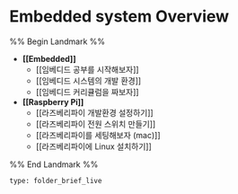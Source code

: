 # Embedded system Overview

%% Begin Landmark %%
- **[[Embedded]]**
	- [[임베디드 공부를 시작해보자]]
	- [[임베디드 시스템의 개발 환경]]
	- [[임베디드 커리큘럼을 짜보자]]
- **[[Raspberry Pi]]**
	- [[라즈베리파이 개발환경 설정하기]]
	- [[라즈베리파이 전원 스위치 만들기]]
	- [[라즈베리파이를 세팅해보자 (mac)]]
	- [[라즈베리파이에 Linux 설치하기]]

%% End Landmark %%


```ccard
type: folder_brief_live
```

